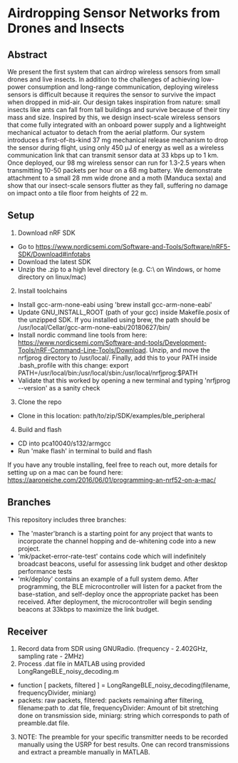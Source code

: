 # Airdropping Sensor Networks from Drones and Insects

## Abstract
We present the first system that can airdrop wireless sensors from small drones and live insects. In addition to the challenges of achieving low-power consumption and long-range communication, deploying wireless sensors is difficult because it requires the sensor to survive the impact when dropped in mid-air. Our design takes inspiration from nature: small insects like ants can fall from tall buildings and survive because of their tiny mass and size. Inspired by this, we design insect-scale wireless sensors that come fully integrated with an onboard power supply and a lightweight mechanical actuator to detach from the aerial platform. Our system introduces a first-of-its-kind 37 mg mechanical release mechanism to drop the sensor during flight, using only 450 μJ of energy as well as a wireless communication link that can transmit sensor data at 33 kbps up to 1 km. Once deployed, our 98 mg wireless sensor can run for 1.3-2.5 years when transmitting 10-50 packets per hour on a 68 mg battery. We demonstrate attachment to a small 28 mm wide drone and a moth (Manduca sexta) and show that our insect-scale sensors flutter as they fall, suffering no damage on impact onto a tile floor from heights of 22 m.

## Setup
1. Download nRF SDK
-  Go to https://www.nordicsemi.com/Software-and-Tools/Software/nRF5-SDK/Download#infotabs
-  Download the latest SDK
-  Unzip the .zip to a high level directory (e.g. C:\ on Windows, or home directory on linux/mac)
2. Install toolchains
-  Install gcc-arm-none-eabi using 'brew install gcc-arm-none-eabi'
-  Update GNU_INSTALL_ROOT (path of your gcc) inside Makefile.posix of the unzipped SDK. If you installed using brew, the path should be /usr/local/Cellar/gcc-arm-none-eabi/20180627/bin/
-  Install nordic command line tools from here: https://www.nordicsemi.com/Software-and-tools/Development-Tools/nRF-Command-Line-Tools/Download. Unzip, and move the nrfjprog directory to /usr/local/. Finally, add this to your PATH inside .bash_profile with this change: export PATH=/usr/local/bin:/usr/local/sbin:/usr/local/nrfjprog:$PATH
-  Validate that this worked by opening a new terminal and typing 'nrfjprog --version' as a sanity check
3. Clone the repo
-  Clone in this location: path/to/zip/SDK/examples/ble_peripheral
4. Build and flash
-  CD into pca10040/s132/armgcc
-  Run 'make flash' in terminal to build and flash

If you have any trouble installing, feel free to reach out, more details for setting up on a mac can be found here: https://aaroneiche.com/2016/06/01/programming-an-nrf52-on-a-mac/

## Branches
This repository includes three branches:
-  The 'master'branch is a starting point for any project that wants to incorporate the channel hopping and de-whitening code into a new project.
-  'mk/packet-error-rate-test' contains code which will indefinitely broadcast beacons, useful for assessing link budget and other desktop performance tests
-  'mk/deploy' contains an example of a full system demo. After programming, the BLE microcontroller will listen for a packet from the base-station, and self-deploy once the appropriate packet has been received. After deployment, the microcontroller will begin sending beacons at 33kbps to maximize the link budget.

## Receiver
1. Record data from SDR using GNURadio. (frequency - 2.402GHz, sampling rate - 2MHz)
2. Process .dat file in MATLAB using provided LongRangeBLE_noisy_decoding.m
- function [ packets, filtered ] = LongRangeBLE_noisy_decoding(filename, frequencyDivider, miniarg)
- packets: raw packets, filtered: packets remaining after filtering, filename:path to .dat file, frequencyDivider: Amount of bit stretching done on transmission side, miniarg: string which corresponds to path of preamble.dat file.
3. NOTE: The preamble for your specific transmitter needs to be recorded manually using the USRP for best results. One can record transmissions and extract a preamble manually in MATLAB.
